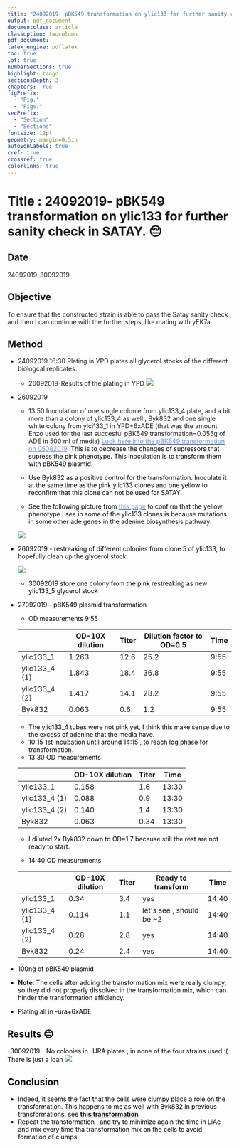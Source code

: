 ```yaml
---
title: "24092019- pBK549 transformation on ylic133 for further sanity check in SATAY."
output: pdf_document
documentclass: article
classoption: twocolumn
pdf_document:
latex_engine: pdflatex
toc: true
lof: true
numberSections: true
highlight: tango
sectionsDepth: 3
chapters: True
figPrefix:
  - "Fig."
  - "Figs."
secPrefix:
  - "Section"
  - "Sections"
fontsize: 12pt
geometry: margin=0.5in
autoEqnLabels: true
cref: true
crossref: true
colorlinks: true
---
```


# Title : 24092019- pBK549 transformation on ylic133 for further sanity check in SATAY. :pensive:

## Date
24092019-30092019

## Objective
To ensure that the constructed strain is able to pass the Satay sanity check , and then I can continue with the further steps, like mating with yEK7a.

## Method
- 24092019 16:30 Plating in YPD plates all glycerol stocks of the different biologcal replicates.
  - 26092019-Results of the plating in YPD
   ![](../Images/27092019-glycerol-stocks-ylic133-all.png)
- 26092019
  - 13:50 Inoculation of one single colonie from ylic133_4 plate, and a bit more than a colony of ylic133_4 as well , Byk832 and one single white colony from ylci133_1 in YPD+6xADE (that was the amount Enzo used for the last succesful pBK549 transformation=0.055g of ADE in 500 ml of media) [<font color='CornflowerBlue'> Look here into the pBK549 transformation on 05082019](../2019-08/2019-08-05_Exp-Byk832-transformation-with-pBK549.md). <font color='black'> This is to decrease the changes of supressors that supress the pink phenotype. This inoculation is to transform them with pBK549 plasmid.
  - Use Byk832 as a positive control for the transformation. Inoculate it at the same time as the pink ylic133 clones and one yellow to reconfirm that this clone can not be used for SATAY.

  - See the following picture from [<font color='CornflowerBlue'> this page](https://www.phys.ksu.edu/gene/GENEFAQ.html) <font color='black'> to confirm that the yellow phenotype I see in some of the ylic133 clones is because mutations in some other ade genes in the adenine biosynthesis pathway.

  ![](../Images/ade2-supressor-mutations.png)
- 26092019 - restreaking of different colonies from clone 5 of ylic133, to hopefully clean up the glycerol stock.

   ![](../Images/re-streaking-ylic133-5-30092019.png)
   - 30092019 store one colony from the pink restreaking as new ylic133_5 glycerol stock
- 27092019 - pBK549 plasmid transformation
  - OD measurements 9:55

  |   | OD-10X dilution |Titer   |Dilution factor to OD=0.5   |Time|
  |---|---|---|---|---|
  | ylic133_1  |1.263  | 12.6  | 25.2  | 9:55 |
  | ylic133_4 (1)  |1.843   |18.4  | 36.8  | 9:55 |
  | ylic133_4 (2)  |1.417   | 14.1  | 28.2  | 9:55 |
  | Byk832  |0.063  | 0.6  | 1.2  | 9:55 |
  - The ylic133_4 tubes were not pink yet, I think this make sense due to the excess of adenine that the media have.
  - 10:15 1st incubation until around 14:15 , to reach log phase for transformation.
  - 13:30 OD measurements

  |   | OD-10X dilution |Titer   |Time|
  |---|---|---|---|
  | ylic133_1  |0.158  | 1.6  |  13:30 |
  | ylic133_4 (1)  |0.088  |0.9 |  13:30  |
  | ylic133_4 (2)  |0.140   | 1.4  |  13:30  |
  | Byk832  |0.063  | 0.34  | 13:30  |
  - I diluted 2x Byk832 down to OD=1.7 because still the rest are not ready to start.

  - 14:40 OD measurements

  |   | OD-10X dilution |Titer   |Ready to transform |Time|
  |---|---|---|---|---|
  | ylic133_1  |0.34  | 3.4  |yes | 14:40 |
  | ylic133_4 (1)  |0.114  |1.1 | let's see , should be ~2  | 14:40  |
  | ylic133_4 (2)  |0.28   | 2.8  | yes | 14:40  |
  | Byk832  |0.24  | 2.4  | yes | 14:40  |

- 100ng of pBK549 plasmid
- **Note**: The cells after adding the transformation mix were really clumpy, so they did not properly dissolved in the transformation mix, which can hinder the transformation efficiency.
- Plating all in -ura+6xADE
## Results :pensive:

-30092019 - No colonies in -URA plates , in none of the four strains used :( There is just a loan
![](../Images/30092019-ylic133+pbk549-results-not-good.png)

## Conclusion

- Indeed, it seems the fact that the cells were clumpy place a role on the transformation. This happens to me as well with Byk832 in previous transformations, see [**this transformation**](../2019-07/2019-07-10_Byk832-transformation-pBk549.md)
- Repeat the transformation , and try to minimize again the time in LiAc and mix every time tha transformation mix on the cells to avoid formation of clumps.
